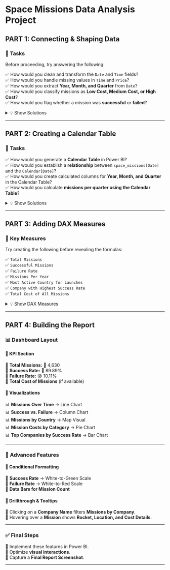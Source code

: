 # Space Missions Data Analysis Project

## **PART 1: Connecting & Shaping Data**

### 📌 **Tasks**
Before proceeding, try answering the following:

✅ How would you clean and transform the `Date` and `Time` fields?  
✅ How would you handle missing values in `Time` and `Price`?  
✅ How would you extract **Year, Month, and Quarter** from `Date`?  
✅ How would you classify missions as **Low Cost, Medium Cost, or High Cost**?  
✅ How would you flag whether a mission was **successful** or **failed**?  

<details>
  <summary>💡 Show Solutions</summary>

- **Convert Date & Time:**  
  `Launch Date = DATEVALUE(space_missions[Date])`  
  `Launch Time = TIMEVALUE(space_missions[Time])`  
- **Handle Missing Prices:** Replace `NULL` values with `"Unknown"` or the **average cost per company**.  
- **Extract Time-Based Data:**  
  `Launch Year = YEAR(space_missions[Date])`  
  `Launch Month = FORMAT(space_missions[Date], "MMMM")`  
  `Launch Quarter = "Q" & FORMAT(space_missions[Date], "Q")`  
- **Classify Mission Costs:**  
  ```DAX
  Cost Category = 
  IF(space_missions[Price] < 50, "Low Cost", 
    IF(space_missions[Price] < 200, "Medium Cost", "High Cost"))
  ```
- **Flag Mission Success:**  
  ```DAX
  Mission Success = IF(space_missions[MissionStatus] = "Success", "Yes", "No")
  ```
</details>  

---

## **PART 2: Creating a Calendar Table**

### 📌 **Tasks**
✅ How would you generate a **Calendar Table** in Power BI?  
✅ How would you establish a **relationship** between `space_missions[Date]` and the `Calendar[Date]`?  
✅ How would you create calculated columns for **Year, Month, and Quarter** in the Calendar Table?  
✅ How would you calculate **missions per quarter using the Calendar Table**?  

<details>
  <summary>💡 Show Solutions</summary>

- **Create Calendar Table:**  
  ```DAX
  Calendar = ADDCOLUMNS(
    CALENDAR(MIN(space_missions[Date]), MAX(space_missions[Date])),
    "Year", YEAR([Date]),
    "Month", FORMAT([Date], "MMMM"),
    "Quarter", "Q" & FORMAT([Date], "Q")
  )
  ```
- **Create Relationship:**  
  Link `Calendar[Date]` → `space_missions[Date]` in Model View.  
- **Missions per Quarter:**  
  ```DAX
  Missions Per Quarter = COUNT(space_missions[Mission])
  ```
</details>  

---

## **PART 3: Adding DAX Measures**

### 📌 **Key Measures**
Try creating the following before revealing the formulas:

✅ `Total Missions`  
✅ `Successful Missions`  
✅ `Failure Rate`  
✅ `Missions Per Year`  
✅ `Most Active Country for Launches`  
✅ `Company with Highest Success Rate`  
✅ `Total Cost of All Missions`  

<details>
  <summary>💡 Show DAX Measures</summary>

```DAX
Total Missions = COUNT(space_missions[Mission])  
Successful Missions = CALCULATE(COUNT(space_missions[Mission]), space_missions[MissionStatus] = "Success")  
Failure Rate = 1 - ([Successful Missions] / [Total Missions])  
Missions Per Year = COUNTROWS(VALUES(space_missions[Launch Year]))  
Most Active Country = TOPN(1, VALUES(space_missions[Location]), COUNT(space_missions[Mission]))  
Highest Success Rate = TOPN(1, VALUES(space_missions[Company]), [Successful Missions] / [Total Missions])  
Total Cost = SUM(space_missions[Price])  
```
</details>  

---

## **PART 4: Building the Report**

### 📊 **Dashboard Layout**

#### **🔹 KPI Section**
📌 **Total Missions:** 🚀 4,630  
📌 **Success Rate:** 🎉 89.89%  
📌 **Failure Rate:** 😞 10.11%  
📌 **Total Cost of Missions** (if available)  

#### **🔹 Visualizations**
📊 **Missions Over Time** → Line Chart  
📊 **Success vs. Failure** → Column Chart  
📊 **Missions by Country** → Map Visual  
📊 **Mission Costs by Category** → Pie Chart  
📊 **Top Companies by Success Rate** → Bar Chart  

---

### 🚀 **Advanced Features**

#### **🔹 Conditional Formatting**
🎨 **Success Rate** → White-to-Green Scale  
🎨 **Failure Rate** → White-to-Red Scale  
🎨 **Data Bars for Mission Count**  

#### **🔹 Drillthrough & Tooltips**
📌 Clicking on a **Company Name** filters **Missions by Company**.  
📌 Hovering over a **Mission** shows **Rocket, Location, and Cost Details**.  

---

### ✅ **Final Steps**
🎯 Implement these features in Power BI.  
🎯 Optimize **visual interactions**.  
🎯 Capture a **Final Report Screenshot**.  

---
